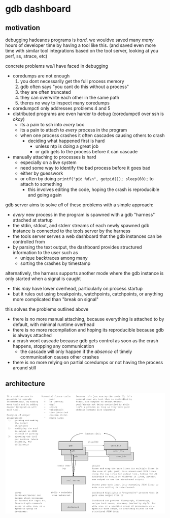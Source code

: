 # gdb dashboard

## motivation

debugging hadeanos programs is _hard_.
we wouldve saved many _many_ hours of developer time by having a tool like this.
(and saved even more time with similar tool integrations based on the tool server, looking at you perf, ss, strace, etc)

concrete problems we/i have faced in debugging
 - coredumps are not enough
   1. you dont necessarily get the full process memory
   2. gdb often says "you cant do this without a process"
   3. they are often truncated
   4. they can overwrite each other in the same path
   5. theres no way to inspect many coredumps
 - coredumpctl only addresses problems 4 and 5
 - distributed programs are even harder to debug (coredumpctl over ssh is _okay_)
   - its a pain to ssh into _every_ box
   - its a pain to attach to _every_ process in the program
   - when one process crashes it often cascades causing others to crash
     - deciding what happened first is hard
       - unless ntp is doing a great job
       - or gdb gets to the process before it can cascade
 - manually attaching to processes is hard
   - especially on a live system
   - need some way to identify the bad process before it goes bad
   - either by guesswork
   - or often by doing `printf("pid %d\n", getpid()); sleep(60);` to attach to something
     - this involves editing the code, hoping the crash is reproducible and going again

gdb server aims to solve *all* of these problems with a simple approach:
 - *every* new process in the program is spawned with a gdb "harness" attached at startup
 - the stdin, stdout, and stderr streams of each newly spawned gdb instance is connected to the tools server by the harness
 - the tools server serves a web dashboard that the gdb instances can be controlled from
 - by parsing the text output, the dashboard provides structured information to the user such as
   - unique backtraces among many
   - sorting the crashes by timestamp

alternatively, the harness supports another mode where the gdb instance is only started when a signal is caught
 - this _may_ have lower overhead, particularly on process startup
 - but it rules out using breakpoints, watchpoints, catchpoints, or anything more complicated than "break on signal"

this solves the problems outlined above
 - there is no more manual attaching, because everything is attached to by default, with minimal runtime overhead
 - there is no more recompilation and hoping its reproducible because gdb is always attached
 - a crash wont cascade because gdb gets control as soon as the crash happens, stopping any communication
   - the cascade will only happen if the _absence_ of timely communication causes other crashes
 - there is no more relying on partial coredumps or not having the process around still

## architecture

![architecture diagram](architecture.png)
